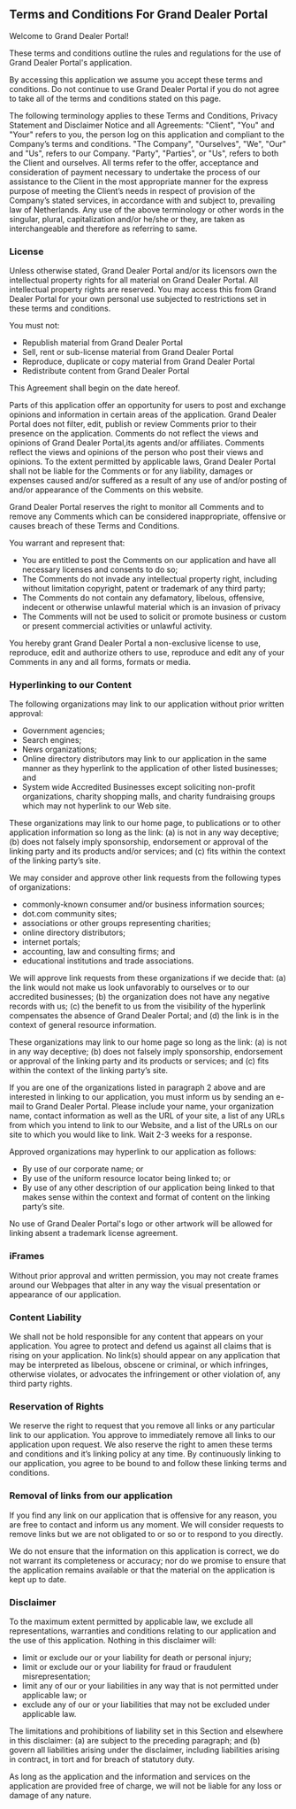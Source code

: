 <h2><strong>Terms and Conditions For Grand Dealer Portal</strong></h2>

<p>Welcome to Grand Dealer Portal!</p>

<p>These terms and conditions outline the rules and regulations for the use of Grand Dealer Portal's application.</p>

<p>By accessing this application we assume you accept these terms and conditions. Do not continue to use Grand Dealer Portal if you do not agree to take all of the terms and conditions stated on this page.</p>

<p>The following terminology applies to these Terms and Conditions, Privacy Statement and Disclaimer Notice and all Agreements: "Client", "You" and "Your" refers to you, the person log on this application and compliant to the Company’s terms and conditions. "The Company", "Ourselves", "We", "Our" and "Us", refers to our Company. "Party", "Parties", or "Us", refers to both the Client and ourselves. All terms refer to the offer, acceptance and consideration of payment necessary to undertake the process of our assistance to the Client in the most appropriate manner for the express purpose of meeting the Client’s needs in respect of provision of the Company’s stated services, in accordance with and subject to, prevailing law of Netherlands. Any use of the above terminology or other words in the singular, plural, capitalization and/or he/she or they, are taken as interchangeable and therefore as referring to same. </p>

<h3><strong>License</strong></h3>

<p>Unless otherwise stated, Grand Dealer Portal and/or its licensors own the intellectual property rights for all material on Grand Dealer Portal. All intellectual property rights are reserved. You may access this from Grand Dealer Portal for your own personal use subjected to restrictions set in these terms and conditions.</p>

<p>You must not:</p>
<ul>
    <li>Republish material from Grand Dealer Portal</li>
    <li>Sell, rent or sub-license material from Grand Dealer Portal</li>
    <li>Reproduce, duplicate or copy material from Grand Dealer Portal</li>
    <li>Redistribute content from Grand Dealer Portal</li>
</ul>

<p>This Agreement shall begin on the date hereof.</p>

<p>Parts of this application offer an opportunity for users to post and exchange opinions and information in certain areas of the application. Grand Dealer Portal does not filter, edit, publish or review Comments prior to their presence on the application. Comments do not reflect the views and opinions of Grand Dealer Portal,its agents and/or affiliates. Comments reflect the views and opinions of the person who post their views and opinions. To the extent permitted by applicable laws, Grand Dealer Portal shall not be liable for the Comments or for any liability, damages or expenses caused and/or suffered as a result of any use of and/or posting of and/or appearance of the Comments on this website.</p>

<p>Grand Dealer Portal reserves the right to monitor all Comments and to remove any Comments which can be considered inappropriate, offensive or causes breach of these Terms and Conditions.</p>

<p>You warrant and represent that:</p>

<ul>
    <li>You are entitled to post the Comments on our application and have all necessary licenses and consents to do so;</li>
    <li>The Comments do not invade any intellectual property right, including without limitation copyright, patent or trademark of any third party;</li>
    <li>The Comments do not contain any defamatory, libelous, offensive, indecent or otherwise unlawful material which is an invasion of privacy</li>
    <li>The Comments will not be used to solicit or promote business or custom or present commercial activities or unlawful activity.</li>
</ul>

<p>You hereby grant Grand Dealer Portal a non-exclusive license to use, reproduce, edit and authorize others to use, reproduce and edit any of your Comments in any and all forms, formats or media.</p>

<h3><strong>Hyperlinking to our Content</strong></h3>

<p>The following organizations may link to our application without prior written approval:</p>

<ul>
    <li>Government agencies;</li>
    <li>Search engines;</li>
    <li>News organizations;</li>
    <li>Online directory distributors may link to our application in the same manner as they hyperlink to the application of other listed businesses; and</li>
    <li>System wide Accredited Businesses except soliciting non-profit organizations, charity shopping malls, and charity fundraising groups which may not hyperlink to our Web site.</li>
</ul>

<p>These organizations may link to our home page, to publications or to other application information so long as the link: (a) is not in any way deceptive; (b) does not falsely imply sponsorship, endorsement or approval of the linking party and its products and/or services; and (c) fits within the context of the linking party’s site.</p>

<p>We may consider and approve other link requests from the following types of organizations:</p>

<ul>
    <li>commonly-known consumer and/or business information sources;</li>
    <li>dot.com community sites;</li>
    <li>associations or other groups representing charities;</li>
    <li>online directory distributors;</li>
    <li>internet portals;</li>
    <li>accounting, law and consulting firms; and</li>
    <li>educational institutions and trade associations.</li>
</ul>

<p>We will approve link requests from these organizations if we decide that: (a) the link would not make us look unfavorably to ourselves or to our accredited businesses; (b) the organization does not have any negative records with us; (c) the benefit to us from the visibility of the hyperlink compensates the absence of Grand Dealer Portal; and (d) the link is in the context of general resource information.</p>

<p>These organizations may link to our home page so long as the link: (a) is not in any way deceptive; (b) does not falsely imply sponsorship, endorsement or approval of the linking party and its products or services; and (c) fits within the context of the linking party’s site.</p>

<p>If you are one of the organizations listed in paragraph 2 above and are interested in linking to our application, you must inform us by sending an e-mail to Grand Dealer Portal. Please include your name, your organization name, contact information as well as the URL of your site, a list of any URLs from which you intend to link to our Website, and a list of the URLs on our site to which you would like to link. Wait 2-3 weeks for a response.</p>

<p>Approved organizations may hyperlink to our application as follows:</p>

<ul>
    <li>By use of our corporate name; or</li>
    <li>By use of the uniform resource locator being linked to; or</li>
    <li>By use of any other description of our application being linked to that makes sense within the context and format of content on the linking party’s site.</li>
</ul>

<p>No use of Grand Dealer Portal's logo or other artwork will be allowed for linking absent a trademark license agreement.</p>

<h3><strong>iFrames</strong></h3>

<p>Without prior approval and written permission, you may not create frames around our Webpages that alter in any way the visual presentation or appearance of our application.</p>

<h3><strong>Content Liability</strong></h3>

<p>We shall not be hold responsible for any content that appears on your application. You agree to protect and defend us against all claims that is rising on your application. No link(s) should appear on any application that may be interpreted as libelous, obscene or criminal, or which infringes, otherwise violates, or advocates the infringement or other violation of, any third party rights.</p>

<h3><strong>Reservation of Rights</strong></h3>

<p>We reserve the right to request that you remove all links or any particular link to our application. You approve to immediately remove all links to our application upon request. We also reserve the right to amen these terms and conditions and it’s linking policy at any time. By continuously linking to our application, you agree to be bound to and follow these linking terms and conditions.</p>

<h3><strong>Removal of links from our application</strong></h3>

<p>If you find any link on our application that is offensive for any reason, you are free to contact and inform us any moment. We will consider requests to remove links but we are not obligated to or so or to respond to you directly.</p>

<p>We do not ensure that the information on this application is correct, we do not warrant its completeness or accuracy; nor do we promise to ensure that the application remains available or that the material on the application is kept up to date.</p>

<h3><strong>Disclaimer</strong></h3>

<p>To the maximum extent permitted by applicable law, we exclude all representations, warranties and conditions relating to our application and the use of this application. Nothing in this disclaimer will:</p>

<ul>
    <li>limit or exclude our or your liability for death or personal injury;</li>
    <li>limit or exclude our or your liability for fraud or fraudulent misrepresentation;</li>
    <li>limit any of our or your liabilities in any way that is not permitted under applicable law; or</li>
    <li>exclude any of our or your liabilities that may not be excluded under applicable law.</li>
</ul>

<p>The limitations and prohibitions of liability set in this Section and elsewhere in this disclaimer: (a) are subject to the preceding paragraph; and (b) govern all liabilities arising under the disclaimer, including liabilities arising in contract, in tort and for breach of statutory duty.</p>

<p>As long as the application and the information and services on the application are provided free of charge, we will not be liable for any loss or damage of any nature.</p>
